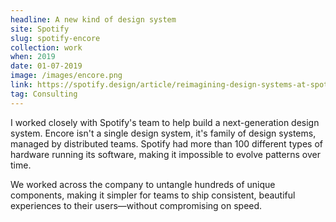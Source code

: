 ```yaml
---
headline: A new kind of design system
site: Spotify
slug: spotify-encore
collection: work
when: 2019
date: 01-07-2019
image: /images/encore.png
link: https://spotify.design/article/reimagining-design-systems-at-spotify
tag: Consulting
---
```

I worked closely with Spotify's team to help build a next-generation design system. Encore isn't a single design system, it's family of design systems, managed by distributed teams. Spotify had more than 100 different types of hardware running its software, making it impossible to evolve patterns over time. 

We worked across the company to untangle hundreds of unique components, making it simpler for teams to ship consistent, beautiful experiences to their users—without compromising on speed. 